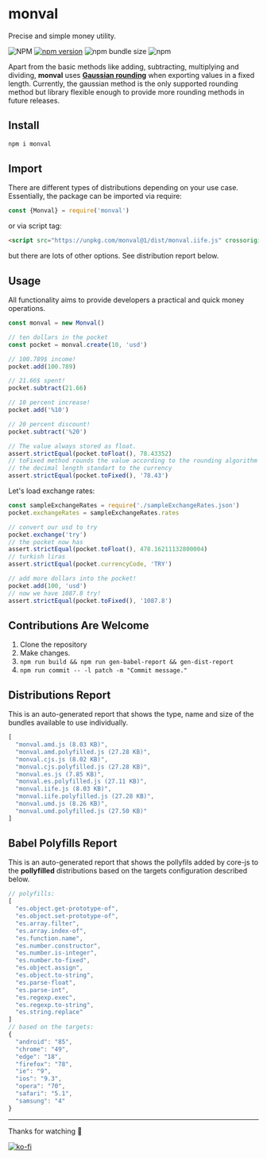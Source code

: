 # monval
Precise and simple money utility.

![NPM](https://img.shields.io/npm/l/monval)
[![npm version](https://badge.fury.io/js/monval.svg)](https://badge.fury.io/js/monval)
![npm bundle size](https://img.shields.io/bundlephobia/min/monval)
![npm](https://img.shields.io/npm/dy/monval)

Apart from the basic methods like adding, subtracting, multiplying and dividing, **monval** uses **[Gaussian rounding](https://en.wikipedia.org/wiki/Rounding#Round_half_to_even)** when exporting values in a fixed length. Currently, the gaussian method is the only supported rounding method but library flexible enough to provide more rounding methods in future releases.

## Install
```sh
npm i monval
```

## Import
There are different types of distributions depending on your use case. Essentially, the package can be imported via require:
```js
const {Monval} = require('monval')
```
or via script tag:
```html
<script src="https://unpkg.com/monval@1/dist/monval.iife.js" crossorigin type="text/javascript"></script>
```
but there are lots of other options. See distribution report below.

## Usage
All functionality aims to provide developers a practical and quick money operations.
```js
const monval = new Monval()

// ten dollars in the pocket
const pocket = monval.create(10, 'usd')

// 100.789$ income!
pocket.add(100.789)

// 21.66$ spent!
pocket.subtract(21.66)

// 10 percent increase!
pocket.add('%10')

// 20 percent discount!
pocket.subtract('%20')

// The value always stored as float.
assert.strictEqual(pocket.toFloat(), 78.43352)
// toFixed method rounds the value according to the rounding algorithm and
// the decimal length standart to the currency
assert.strictEqual(pocket.toFixed(), '78.43')
```
Let's load exchange rates:
```js
const sampleExchangeRates = require('./sampleExchangeRates.json')
pocket.exchangeRates = sampleExchangeRates.rates

// convert our usd to try
pocket.exchange('try')
// the pocket now has
assert.strictEqual(pocket.toFloat(), 478.16211132800004)
// turkish liras
assert.strictEqual(pocket.currencyCode, 'TRY')

// add more dollars into the pocket!
pocket.add(100, 'usd')
// now we have 1087.8 try!
assert.strictEqual(pocket.toFixed(), '1087.8')
```

## Contributions Are Welcome
1. Clone the repository
2. Make changes.
3. `npm run build && npm run gen-babel-report && gen-dist-report`
4. `npm run commit -- -l patch -m "Commit message."`

## Distributions Report
This is an auto-generated report that shows the type, name and size of the bundles available to use individually.

[comment]: # (DISTRIBUTIONS_REPORT_START)
```js
[
  "monval.amd.js (8.03 KB)",
  "monval.amd.polyfilled.js (27.28 KB)",
  "monval.cjs.js (8.02 KB)",
  "monval.cjs.polyfilled.js (27.28 KB)",
  "monval.es.js (7.85 KB)",
  "monval.es.polyfilled.js (27.11 KB)",
  "monval.iife.js (8.03 KB)",
  "monval.iife.polyfilled.js (27.28 KB)",
  "monval.umd.js (8.26 KB)",
  "monval.umd.polyfilled.js (27.50 KB)"
]
```
[comment]: # (DISTRIBUTIONS_REPORT_END)

## Babel Polyfills Report
This is an auto-generated report that shows the pollyfils added by core-js to the **pollyfilled** distributions based on the targets configuration described below.

[comment]: # (BABEL_POLYFILLS_REPORT_START)
```js
// polyfills:
[
  "es.object.get-prototype-of",
  "es.object.set-prototype-of",
  "es.array.filter",
  "es.array.index-of",
  "es.function.name",
  "es.number.constructor",
  "es.number.is-integer",
  "es.number.to-fixed",
  "es.object.assign",
  "es.object.to-string",
  "es.parse-float",
  "es.parse-int",
  "es.regexp.exec",
  "es.regexp.to-string",
  "es.string.replace"
]
// based on the targets:
{
  "android": "85",
  "chrome": "49",
  "edge": "18",
  "firefox": "78",
  "ie": "9",
  "ios": "9.3",
  "opera": "70",
  "safari": "5.1",
  "samsung": "4"
}
```
[comment]: # (BABEL_POLYFILLS_REPORT_END)

---

Thanks for watching 🐬

[![ko-fi](https://www.ko-fi.com/img/githubbutton_sm.svg)](https://ko-fi.com/F1F1RFO7)
